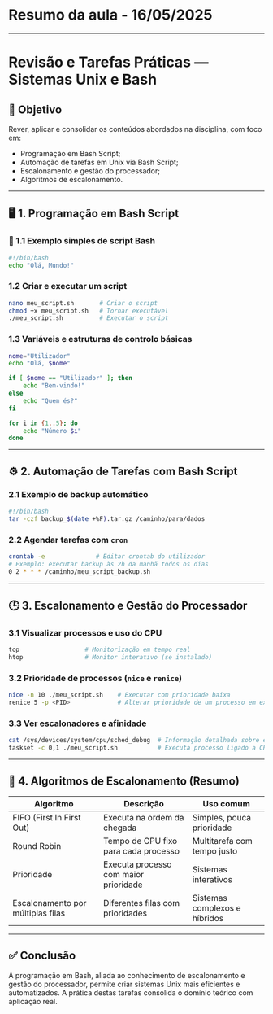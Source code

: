 # Resumo da aula - 16/05/2025

---

# Revisão e Tarefas Práticas — Sistemas Unix e Bash

## 🎯 Objetivo

Rever, aplicar e consolidar os conteúdos abordados na disciplina, com foco em:

- Programação em Bash Script;
- Automação de tarefas em Unix via Bash Script;
- Escalonamento e gestão do processador;
- Algoritmos de escalonamento.

---

## 🖥️ 1. Programação em Bash Script

### 📝 1.1 Exemplo simples de script Bash

```bash
#!/bin/bash
echo "Olá, Mundo!"
```

### 1.2 Criar e executar um script

```bash
nano meu_script.sh       # Criar o script
chmod +x meu_script.sh   # Tornar executável
./meu_script.sh          # Executar o script
```

### 1.3 Variáveis e estruturas de controlo básicas

```bash
nome="Utilizador"
echo "Olá, $nome"

if [ $nome == "Utilizador" ]; then
    echo "Bem-vindo!"
else
    echo "Quem és?"
fi

for i in {1..5}; do
    echo "Número $i"
done
```

---

## ⚙️ 2. Automação de Tarefas com Bash Script

### 2.1 Exemplo de backup automático

```bash
#!/bin/bash
tar -czf backup_$(date +%F).tar.gz /caminho/para/dados
```

### 2.2 Agendar tarefas com `cron`

```bash
crontab -e              # Editar crontab do utilizador
# Exemplo: executar backup às 2h da manhã todos os dias
0 2 * * * /caminho/meu_script_backup.sh
```

---

## 🕒 3. Escalonamento e Gestão do Processador

### 3.1 Visualizar processos e uso do CPU

```bash
top                  # Monitorização em tempo real
htop                 # Monitor interativo (se instalado)
```

### 3.2 Prioridade de processos (`nice` e `renice`)

```bash
nice -n 10 ./meu_script.sh    # Executar com prioridade baixa
renice 5 -p <PID>             # Alterar prioridade de um processo em execução
```

### 3.3 Ver escalonadores e afinidade

```bash
cat /sys/devices/system/cpu/sched_debug  # Informação detalhada sobre escalonamento
taskset -c 0,1 ./meu_script.sh           # Executa processo ligado a CPUs específicas
```

---

## 🔄 4. Algoritmos de Escalonamento (Resumo)

| Algoritmo            | Descrição                               | Uso comum                      |
|----------------------|---------------------------------------|-------------------------------|
| FIFO (First In First Out) | Executa na ordem da chegada            | Simples, pouca prioridade       |
| Round Robin          | Tempo de CPU fixo para cada processo   | Multitarefa com tempo justo     |
| Prioridade           | Executa processo com maior prioridade  | Sistemas interativos            |
| Escalonamento por múltiplas filas | Diferentes filas com prioridades     | Sistemas complexos e híbridos   |

---

## ✅ Conclusão

A programação em Bash, aliada ao conhecimento de escalonamento e gestão do processador, permite criar sistemas Unix mais eficientes e automatizados. A prática destas tarefas consolida o domínio teórico com aplicação real.
